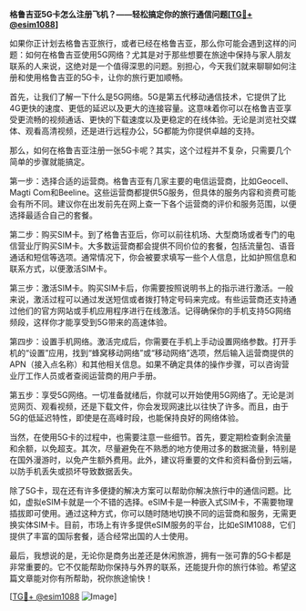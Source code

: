 **格鲁吉亚5G卡怎么注册飞机？——轻松搞定你的旅行通信问题[[TG💪+ @esim1088](https://t.me/s/esim1088)]**

如果你正计划去格鲁吉亚旅行，或者已经在格鲁吉亚，那么你可能会遇到这样的问题：如何在格鲁吉亚使用5G网络？尤其是对于那些想要在旅途中保持与家人朋友联系的人来说，这绝对是一个值得深思的问题。别担心，今天我们就来聊聊如何注册和使用格鲁吉亚的5G卡，让你的旅行更加顺畅。

首先，让我们了解一下什么是5G网络。5G是第五代移动通信技术，它提供了比4G更快的速度、更低的延迟以及更大的连接容量。这意味着你可以在格鲁吉亚享受更流畅的视频通话、更快的下载速度以及更稳定的在线体验。无论是浏览社交媒体、观看高清视频，还是进行远程办公，5G都能为你提供卓越的支持。

那么，如何在格鲁吉亚注册一张5G卡呢？其实，这个过程并不复杂，只需要几个简单的步骤就能搞定。

第一步：选择合适的运营商。格鲁吉亚有几家主要的电信运营商，比如Geocell、Magti Com和Beeline。这些运营商都提供5G服务，但具体的服务内容和资费可能会有所不同。建议你在出发前先在网上查一下各个运营商的评价和服务范围，以便选择最适合自己的套餐。

第二步：购买SIM卡。到了格鲁吉亚后，你可以前往机场、大型商场或者专门的电信营业厅购买SIM卡。大多数运营商都会提供不同价位的套餐，包括流量包、语音通话和短信等选项。通常情况下，你会被要求填写一些个人信息，比如护照信息和联系方式，以便激活SIM卡。

第三步：激活SIM卡。购买SIM卡后，你需要按照说明书上的指示进行激活。一般来说，激活过程可以通过发送短信或者拨打特定号码来完成。有些运营商还支持通过他们的官方网站或手机应用程序进行在线激活。记得确保你的手机支持5G网络频段，这样你才能享受到5G带来的高速体验。

第四步：设置手机网络。激活完成后，你需要在手机上手动设置网络参数。打开手机的“设置”应用，找到“蜂窝移动网络”或“移动网络”选项，然后输入运营商提供的APN（接入点名称）和其他相关信息。如果不确定具体的操作步骤，可以咨询营业厅工作人员或者查阅运营商的用户手册。

第五步：享受5G网络。一切准备就绪后，你就可以开始使用5G网络了。无论是浏览网页、观看视频，还是下载文件，你会发现网速比以往快了许多。而且，由于5G的低延迟特性，即使是在高峰时段，也能保持良好的网络体验。

当然，在使用5G卡的过程中，也需要注意一些细节。首先，要定期检查剩余流量和余额，以免超支。其次，尽量避免在不熟悉的地方使用过多的数据流量，特别是在国外漫游时，以免产生额外费用。此外，建议将重要的文件和资料备份到云端，以防手机丢失或损坏导致数据丢失。

除了5G卡，现在还有许多便捷的解决方案可以帮助你解决旅行中的通信问题。比如，虚拟eSIM卡就是一个不错的选择。eSIM卡是一种嵌入式SIM卡，不需要物理插拔即可使用。通过这种方式，你可以随时随地切换不同的运营商和服务，无需更换实体SIM卡。目前，市场上有许多提供eSIM服务的平台，比如eSIM1088，它们提供了丰富的国际套餐，适合经常出国的人士使用。

最后，我想说的是，无论你是商务出差还是休闲旅游，拥有一张可靠的5G卡都是非常重要的。它不仅能帮助你保持与外界的联系，还能提升你的旅行体验。希望这篇文章能对你有所帮助，祝你旅途愉快！

[[TG💪+ @esim1088](https://t.me/s/esim1088) ![Image](https://i.postimg.cc/4NQfJmqS/Snipaste-2025-05-13-00-14-12.png)]